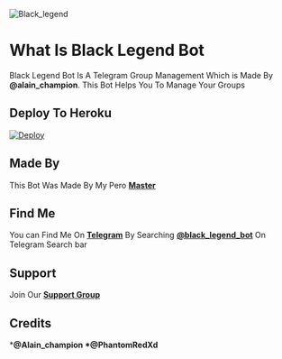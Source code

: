 ![Black_legend](https://telegra.ph/file/c6c0e74543b8605ddd650.jpg)

# What Is Black Legend Bot

Black Legend Bot Is A Telegram Group Management Which is Made By <b>@alain_champion</b>. This Bot Helps You To Manage Your Groups

## Deploy To Heroku

[![Deploy](https://www.herokucdn.com/deploy/button.svg)](https://heroku.com/deploy?template=https://github.com/infotechbro/black_legend)

## Made By

This Bot Was Made By My Pero <b>[Master](https://t.me/alain-champion)</b>

## Find Me

You can Find Me On <b>[Telegram](https://t.me/black_legend_bot)</b> By Searching <b>[@black_legend_bot](https://t.me/black_legend_bot)</b> On Telegram Search bar

## Support 

Join Our <b>[Support Group](https://t.me/blck_legend_support)</b>

## Credits

  *<b>@Alain_champion
  *@PhantomRedXd
